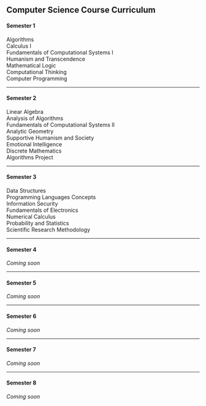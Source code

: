 ## Computer Science Course Curriculum

#### Semester 1

Algorithms\
Calculus I\
Fundamentals of Computational Systems I\
Humanism and Transcendence\
Mathematical Logic\
Computational Thinking\
Computer Programming

_____________________________________

#### Semester 2

Linear Algebra\
Analysis of Algorithms\
Fundamentals of Computational Systems II\
Analytic Geometry\
Supportive Humanism and Society\
Emotional Intelligence\
Discrete Mathematics\
Algorithms Project

_____________________________________

#### Semester 3

Data Structures\
Programming Languages Concepts\
Information Security\
Fundamentals of Electronics\
Numerical Calculus\
Probability and Statistics\
Scientific Research Methodology

_____________________________________

#### Semester 4

_Coming soon_

_____________________________________

#### Semester 5

_Coming soon_

______________________________________

#### Semester 6

_Coming soon_

______________________________________

#### Semester 7

_Coming soon_

_____________________________________

#### Semester 8

_Coming soon_
